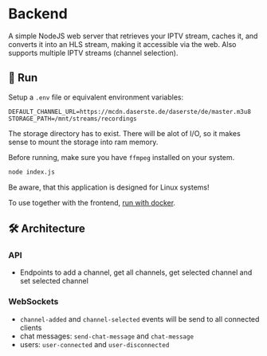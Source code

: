 # Backend

A simple NodeJS web server that retrieves your IPTV stream, caches it, and converts it into an HLS stream, making it accessible via the web. Also supports multiple IPTV streams (channel selection).

## 🚀 Run

Setup a `.env` file or 
equivalent environment variables:
```env
DEFAULT_CHANNEL_URL=https://mcdn.daserste.de/daserste/de/master.m3u8
STORAGE_PATH=/mnt/streams/recordings
```

The storage directory has to exist. There will be alot of I/O, so it makes sense to mount the storage into ram memory.

Before running, make sure you have `ffmpeg` installed on your system.

```bash
node index.js
```
Be aware, that this application is designed for Linux systems!

To use together with the frontend, [run with docker](../README.md#run-with-docker-preferred).

## 🛠️ Architecture

### API

- Endpoints to add a channel, get all channels, get selected channel and set selected channel

### WebSockets

- `channel-added` and `channel-selected` events will be send to all connected clients
- chat messages: `send-chat-message` and `chat-message`
- users: `user-connected` and `user-disconnected`
